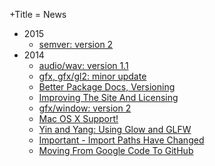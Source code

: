 +Title = News

- 2015
  - [semver: version 2](/news/2015/semver-version-2.html)
- 2014
  - [audio/wav: version 1.1](/news/2014/audio-wav-version-1-1.html)
  - [gfx, gfx/gl2: minor update](/news/2014/gfx-gfx-gl2-minor-update.html)
  - [Better Package Docs, Versioning](/news/2014/better-package-docs-versioning.html)
  - [Improving The Site And Licensing](/news/2014/improving-the-site-and-licensing.html)
  - [gfx/window: version 2](/news/2014/gfx-window-version-2.html)
  - [Mac OS X Support!](/news/2014/mac-osx-support.html)
  - [Yin and Yang: Using Glow and GLFW](/news/2014/yin-and-yang-using-glow-and-glfw.html)
  - [Important - Import Paths Have Changed](/news/2014/important-import-paths-have-changed.html)
  - [Moving From Google Code To GitHub](/news/2014/moving-from-google-code-to-github.html)

